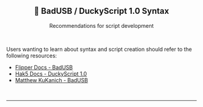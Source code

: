 <div align="center">
  <h2>🔧 BadUSB / DuckyScript 1.0 Syntax</h2>
  <p>Recommendations for script development</p>
</div>

&nbsp;

Users wanting to learn about syntax and script creation should refer to the following resources:
- [Flipper Docs - BadUSB](https://docs.flipper.net/bad-usb)
- [Hak5 Docs - DuckyScript 1.0](https://web.archive.org/web/20220816200129/http://github.com/hak5darren/USB-Rubber-Ducky/wiki/Duckyscript)
- [Matthew KuKanich - BadUSB](https://github.com/MatthewKuKanich/badusb/blob/main/README.md)

&nbsp;

---